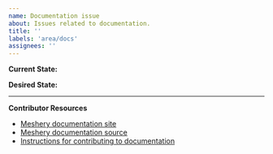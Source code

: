 ```yaml
---
name: Documentation issue
about: Issues related to documentation.
title: ''
labels: 'area/docs'
assignees: ''
---
```

**Current State:**


**Desired State:**

---
**Contributor Resources**
- [Meshery documentation site](https://meshery.layer5.io/docs/)
- [Meshery documentation source](https://github.com/layer5io/meshery/tree/master/docs)
- [Instructions for contributing to documentation](https://github.com/layer5io/meshery/blob/master/CONTRIBUTING.md#documentation-contribution-flow)